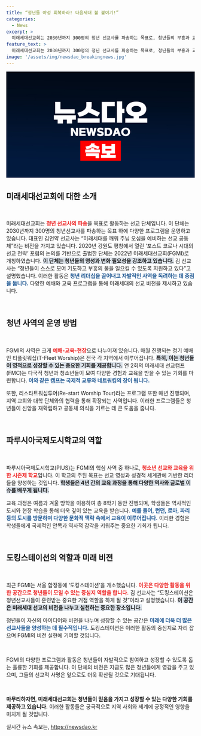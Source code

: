 ```yaml
---
title: “청년들 야성 회복하라! 다음세대 불 붙이기!”
categories:
  - News
excerpt: >
  미래세대선교회는 2030년까지 300명의 청년 선교사를 파송하는 목표로, 청년들의 부흥과 교육을 위해 다양한 사역을 펼치고 있습니다. 최신 프로젝트인 도킹스테이션은 청년들이 함께 모여 선교 비전을 나누는 공간으로 주목받고 있습니다!
feature_text: >
  미래세대선교회는 2030년까지 300명의 청년 선교사를 파송하는 목표로, 청년들의 부흥과 교육을 위해 다양한 사역을 펼치고 있습니다. 최신 프로젝트인 도킹스테이션은 청년들이 함께 모여 선교 비전을 나누는 공간으로 주목받고 있습니다!
image: '/assets/img/newsdao_breakingnews.jpg'
---
```


<p><img src="/assets/img/newsdao_breakingnews.jpg" alt="ontimetimes 속보" /></p>

<h2 data-ke-size="size26">미래세대선교회에 대한 소개</h2>

<p data-ke-size="size16">&nbsp;</p>

<p>미래세대선교회는 <b><span style="color: #ee2323;">청년 선교사의 파송</span></b>을 목표로 활동하는 선교 단체입니다. 이 단체는 2030년까지 300명의 청년선교사를 파송하는 목표 하에 다양한 프로그램을 운영하고 있습니다. 대표인 김언약 선교사는 “미래세대를 깨워 주님 오심을 예비하는 선교 공동체”라는 비전을 가지고 있습니다. 2020년 강원도 평창에서 열린 ‘포스트 코로나 시대의 선교 전략’ 포럼의 논의를 기반으로 출범한 단체는 2022년 미래세대선교회(FGMI)로 개칭하였습니다. 
<b><span style="background-color: #21538527;">이 단체는 청년들의 영성과 변화 필요성을 강조하고 있습니다.</span></b> 김 선교사는 “청년들이 스스로 모여 기도하고 부흥의 불을 일으킬 수 있도록 지원하고 있다”고 설명했습니다. 이러한 활동은 <b><span style="color: #1a5490;">청년 리더십을 끌어내고 자발적인 사역을 독려하는 데 중점을 둡니다.</span></b> 다양한 예배와 교육 프로그램을 통해 미래세대의 선교 비전을 제시하고 있습니다.</p>

<p data-ke-size="size16">&nbsp;</p>

<h2 data-ke-size="size26">청년 사역의 운영 방법</h2>

<p data-ke-size="size16">&nbsp;</p>

<p>FGMI의 사역은 크게 <b><span style="color: #ee2323;">예배-교육-현장</span></b>으로 나누어져 있습니다. 매월 진행되는 정기 예배인 티플릿워십(T-Fleet Worship)은 전국 각 지역에서 이루어집니다.  <b><span style="background-color: #21538527;">특히, 이는 청년들이 영적으로 성장할 수 있는 중요한 기회를 제공합니다.</span></b> 연 2회의 미래세대 선교캠프(FMC)는 다국적 청년과 청소년들이 모여 다양한 경험과 교육을 받을 수 있는 기회를 마련합니다. <b><span style="color: #1a5490;">이와 같은 캠프는 국제적 교류와 네트워킹의 장이 됩니다.</span></b> </p>

<p>또한, 리스타트워십투어(Re-start Worship Tour)라는 프로그램 또한 매년 진행되며, 지역 교회와 대학 단체와의 협력을 통해 확장되는 사역입니다. 이러한 프로그램들은 청년들이 신앙을 재확립하고 공동체 의식을 기르는 데 큰 도움을 줍니다.</p>

<p data-ke-size="size16">&nbsp;</p>

<h2 data-ke-size="size26">파루시아국제도시학교의 역할</h2>

<p data-ke-size="size16">&nbsp;</p>

<p>파루시아국제도시학교(PIUS)는 FGMI의 핵심 사역 중 하나로, <b><span style="color: #ee2323;">청소년 선교와 교육을 위한 시즌제 학교</span></b>입니다. 이 학교의 주된 목표는 선교 영성과 성경적 세계관에 기반한 리더들을 양성하는 것입니다. <b><span style="background-color: #21538527;">학생들은 4년 간의 교육 과정을 통해 다양한 역사와 글로벌 이슈를 배우게 됩니다.</span></b> </p>

<p>교육 과정은 여름과 겨울 방학을 이용하여 총 8학기 동안 진행되며, 학생들은 역사적인 도시와 현장 학습을 통해 더욱 깊이 있는 교육을 받습니다. <b><span style="color: #1a5490;">예를 들어, 런던, 로마, 파리 등의 도시를 방문하며 다양한 문화적 맥락 속에서 교육이 이루어집니다.</span></b> 이러한 경험은 학생들에게 국제적인 안목과 역사적 감각을 키워주는 중요한 기회가 됩니다.</p>

<p data-ke-size="size16">&nbsp;</p>

<h2 data-ke-size="size26">도킹스테이션의 역할과 미래 비전</h2>

<p data-ke-size="size16">&nbsp;</p>

<p>최근 FGMI는 서울 합정동에 ‘도킹스테이션’을 개소했습니다. <b><span style="color: #ee2323;">이곳은 다양한 활동을 위한 공간으로 청년들이 모일 수 있는 중심지 역할을 합니다.</span></b> 김 선교사는 “도킹스테이션은 청년선교사들이 훈련받는 중요한 거점 역할을 하게 될 것”이라고 설명했습니다. <b><span style="background-color: #21538527;">이 공간은 미래세대 선교의 비전을 나누고 실천하는 중요한 장소입니다.</span></b> </p>

<p>청년들이 자신의 아이디어와 비전을 나누며 성장할 수 있는 공간은 <b><span style="color: #1a5490;">미래에 더욱 더 많은 선교사들을 양성하는 데 필수적입니다.</span></b> 도킹스테이션은 이러한 활동의 중심지로 자리 잡으며 FGMI의 비전 실현에 기여할 것입니다. </p>

<p data-ke-size="size16">&nbsp;</p>

<p>FGMI의 다양한 프로그램과 활동은 청년들이 자발적으로 참여하고 성장할 수 있도록 돕는 훌륭한 기회를 제공합니다. 이 단체의 비전은 지금도 많은 청년들에게 영감을 주고 있으며, 그들의 선교적 사명은 앞으로도 더욱 확산될 것으로 기대됩니다. </p>

<p data-ke-size="size16">&nbsp;</p>  

<p><b>마무리하자면, 미래세대선교회는 청년들이 믿음을 가지고 성장할 수 있는 다양한 기회를 제공하고 있습니다.</b> 이러한 활동들은 궁극적으로 지역 사회와 세계에 긍정적인 영향을 미치게 될 것입니다.</p>
실시간 뉴스 속보는, <a href="https://newsdao.kr" rel="dofollow">https://newsdao.kr</a>


